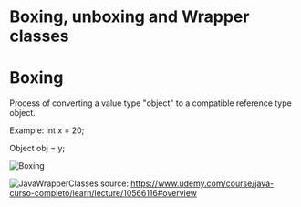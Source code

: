 # Boxing, unboxing and Wrapper classes

# Boxing 

Process of converting a value type "object" to a compatible reference type object.

Example:
int x = 20;

Object obj = y;

![Boxing](https://github.com/amac81/Java_study/assets/92024910/4f682020-423d-4fd7-90c1-d5a6099d21e7)


![JavaWrapperClasses](https://github.com/amac81/Java_study/assets/92024910/a04b31d4-ec4f-42b5-a018-859d1b7f385c)
source: https://www.udemy.com/course/java-curso-completo/learn/lecture/10566116#overview

